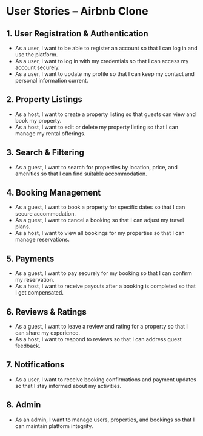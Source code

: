 # User Stories – Airbnb Clone

## 1. User Registration & Authentication
- As a user, I want to be able to register an account so that I can log in and use the platform.  
- As a user, I want to log in with my credentials so that I can access my account securely.  
- As a user, I want to update my profile so that I can keep my contact and personal information current.  

## 2. Property Listings
- As a host, I want to create a property listing so that guests can view and book my property.  
- As a host, I want to edit or delete my property listing so that I can manage my rental offerings.  

## 3. Search & Filtering
- As a guest, I want to search for properties by location, price, and amenities so that I can find suitable accommodation.  

## 4. Booking Management
- As a guest, I want to book a property for specific dates so that I can secure accommodation.  
- As a guest, I want to cancel a booking so that I can adjust my travel plans.  
- As a host, I want to view all bookings for my properties so that I can manage reservations.  

## 5. Payments
- As a guest, I want to pay securely for my booking so that I can confirm my reservation.  
- As a host, I want to receive payouts after a booking is completed so that I get compensated.  

## 6. Reviews & Ratings
- As a guest, I want to leave a review and rating for a property so that I can share my experience.  
- As a host, I want to respond to reviews so that I can address guest feedback.  

## 7. Notifications
- As a user, I want to receive booking confirmations and payment updates so that I stay informed about my activities.  

## 8. Admin
- As an admin, I want to manage users, properties, and bookings so that I can maintain platform integrity.  

